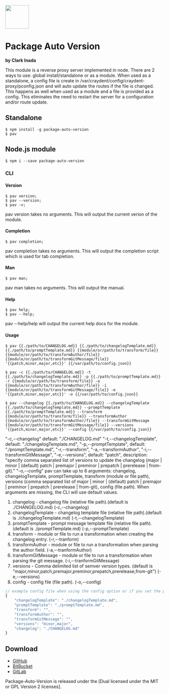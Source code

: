 <img src="http://craydent.com/JsonObjectEditor/img/svgs/craydent-logo.svg" width=75 height=75/>

# Package Auto Version
**by Clark Inada**

This module is a reverse proxy server implemented in node.  There are 2 ways to use: global install/standalone or as a module.  When used as a standalone, a config file is create in /var/craydent/config/craydent-proxy/pconfig.json and will auto update the routes if the file is changed.  This happens as well when used as a module and a file is provided as a config.  This eliminates the need to restart the server for a configuration and/or route update.

## Standalone
```shell
$ npm install -g package-auto-version
$ pav
```

## Node.js module
```shell
$ npm i --save package-auto-version
```

### CLI

#### Version

```shell
$ pav version;
$ pav --version;
$ pav -v;
```

pav version takes no arguments.  This will output the current verion of the module.

#### Completion

```shell
$ pav completion;
```

pav completion takes no arguments.  This will output the completion script which is used for tab completion.

#### Man

```shell
$ pav man;
```

pav man takes no arguments.  This will output the manual.

#### Help

```shell
$ pav help;
$ pav --help;
```

pav --help/help will output the current help docs for the module.

#### Usage

```shell
$ pav {{./path/to/CHANGELOG.md}} {{./path/to/changelogTemplate.md}} {{./path/to/promptTemplate.md}} {{module/or/path/to/transform/file}} {{module/or/path/to/transformAuthor/file}} {{module/or/path/to/transformGitMessage/file}} '{{patch,minor,major,etc}}' {{/var/path/to/config.json}}

$ pav -c {{./path/to/CHANGELOG.md}} -t {{./path/to/changelogTemplate.md}} -p {{./path/to/promptTemplate.md}} -r {{module/or/path/to/transform/file}} -a {{module/or/path/to/transformAuthor/file}} -i {{module/or/path/to/transformGitMessage/file}} -e '{{patch,minor,major,etc}}' -o {{/var/path/to/config.json}}

$ pav --changelog {{./path/to/CHANGELOG.md}} --changelogTemplate {{./path/to/changelogTemplate.md}} --promptTemplate {{./path/to/promptTemplate.md}} --transform {{module/or/path/to/transform/file}} --transformAuthor {{module/or/path/to/transformAuthor/file}} --transformGitMessage {{module/or/path/to/transformGitMessage/file}} --versions '{{patch,minor,major,etc}}' --config {{/var/path/to/config.json}}
```

"-c,--changelog"
	default: "./CHANGELOG.md"
"-t,--changelogTemplate",
	default: "./changelogTemplate.md",
"-p,--promptTemplate",
	default: "./promptTemplate.md",
"-r,--transform",
"-a,--transformAuthor",
"-i,--transformGitMessage",
"-e,--versions",
	default: "patch",
	description: "specify comma separated list of versions to update the changelog  (major | minor | (default) patch | premajor | preminor | prepatch | prerelease | from-git)."
"-o,--config"
pav can take up to 6 arguments: changelog, changelogTemplate, promptTemplate, transform (module or file path), versions (comma separated list of major | minor | (default) patch | premajor | preminor | prepatch | prerelease | from-git), config (file path).  When arguments are missing, the CLI will use default values.

1. changelog - changelog file (relative file path).(default is ./CHANGELOG.md) (-c,--changelog)
2. changelogTemplate - changelog template file (relative file path).(default is ./changelogTemplate.md) (-t,--changelogTemplate)
3. promptTemplate - prompt message template file (relative file path).(default is ./promptTemplate.md) (-p,--promptTemplate)
4. transform - module or file to run a transformation when creating the changelog entry. (-r,--tranform)
4. transformAuthor - module or file to run a transformation when parsing the author field. (-a,--tranformAuthor)
4. transformGitMessage - module or file to run a transformation when parsing the git message. (-i,--tranformGitMessage)
5. versions - Comma delimited list of semver version types. (default is "major,minor,patch,premajor,preminor,prepatch,prerelease,from-git") (-e,--versions)
6. config - config file (file path). (-o,--config)

```js
// example config file when using the config option or if you set the property pav in the package.json
{
    "changelogTemplate": "./changelogTemplate.md",
    "promptTemplate": "./promptTemplate.md",
    "transform": "",
    "transformAuthor": "",
    "transformGitMessage": "",
    "versions": "minor,major",
    "changelog": "./CHANGELOG.md"
}
```

## Download

 * [GitHub](https://github.com/cinada/package-auto-version)
 * [BitBucket](https://bitbucket.org/cinada/package-auto-version)
 * [GitLab](https://gitlab.com/cinada/package-auto-version)

Package-Auto-Version is released under the [Dual licensed under the MIT or GPL Version 2 licenses].<br>